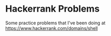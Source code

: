 # Hackerrank Problems
Some practice problems that I've been doing at https://www.hackerrank.com/domains/shell
